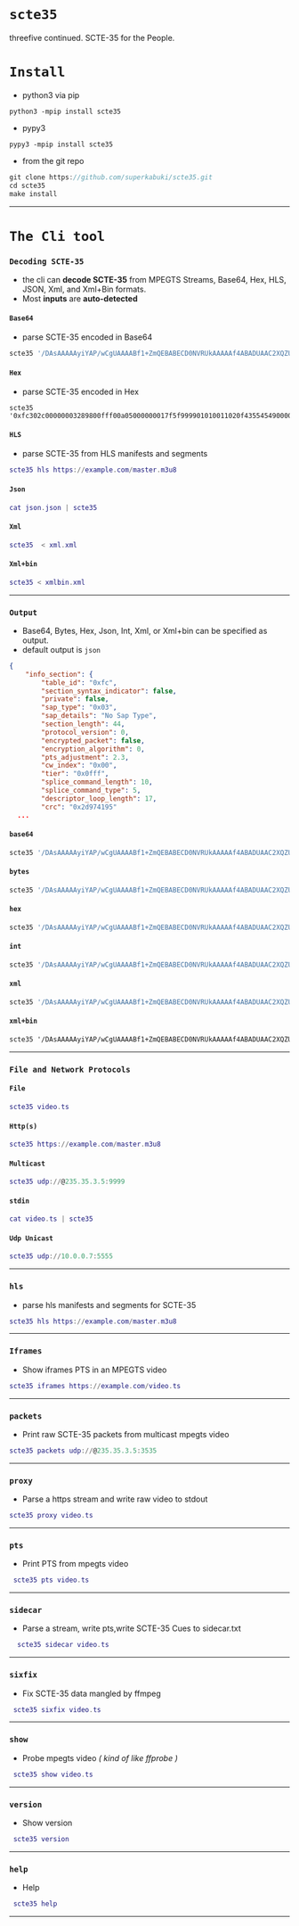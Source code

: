 # `scte35`
threefive continued.  SCTE-35 for the People.

# `Install`
* python3 via pip
```py3
python3 -mpip install scte35
```
* pypy3 
```py3
pypy3 -mpip install scte35
```
* from the git repo
```js
git clone https://github.com/superkabuki/scte35.git
cd scte35
make install
```
___


# `The Cli tool`

### `Decoding SCTE-35` 
* the cli can __decode SCTE-35__ from MPEGTS Streams, Base64, Hex, HLS, JSON, Xml, and Xml+Bin formats.
* Most __inputs__ are __auto-detected__ 

#### `Base64` 
* parse SCTE-35 encoded in Base64
```asm
scte35 '/DAsAAAAAyiYAP/wCgUAAAABf1+ZmQEBABECD0NVRUkAAAAAf4ABADUAAC2XQZU='
```

#### `Hex`
* parse SCTE-35 encoded in Hex
```smalltalk
scte35 '0xfc302c00000003289800fff00a05000000017f5f999901010011020f43554549000000007f8001003500002d974195'
```

#### `HLS`

* parse SCTE-35 from HLS manifests and segments
```lua
scte35 hls https://example.com/master.m3u8
```

#### `Json`

```lua
cat json.json | scte35
```
#### `Xml`

```lua
scte35  < xml.xml
```
#### `Xml+bin`

```lua
scte35 < xmlbin.xml
```
___
### `Output`

* Base64, Bytes, Hex, Json, Int, Xml, or Xml+bin can be specified as output.
* default output is `json`
```json
{
    "info_section": {
        "table_id": "0xfc",
        "section_syntax_indicator": false,
        "private": false,
        "sap_type": "0x03",
        "sap_details": "No Sap Type",
        "section_length": 44,
        "protocol_version": 0,
        "encrypted_packet": false,
        "encryption_algorithm": 0,
        "pts_adjustment": 2.3,
        "cw_index": "0x00",
        "tier": "0x0fff",
        "splice_command_length": 10,
        "splice_command_type": 5,
        "descriptor_loop_length": 17,
        "crc": "0x2d974195"
  ...

```

#### `base64`
```lua
scte35 '/DAsAAAAAyiYAP/wCgUAAAABf1+ZmQEBABECD0NVRUkAAAAAf4ABADUAAC2XQZU=' base64
```
#### `bytes`
```lua
scte35 '/DAsAAAAAyiYAP/wCgUAAAABf1+ZmQEBABECD0NVRUkAAAAAf4ABADUAAC2XQZU=' bytes
```
#### `hex`
```lua
scte35 '/DAsAAAAAyiYAP/wCgUAAAABf1+ZmQEBABECD0NVRUkAAAAAf4ABADUAAC2XQZU=' hex
```
#### `int`
```lua
scte35 '/DAsAAAAAyiYAP/wCgUAAAABf1+ZmQEBABECD0NVRUkAAAAAf4ABADUAAC2XQZU=' int
```
#### `xml`
```lua
scte35 '/DAsAAAAAyiYAP/wCgUAAAABf1+ZmQEBABECD0NVRUkAAAAAf4ABADUAAC2XQZU=' xml
```
#### `xml+bin`
```xml
scte35 '/DAsAAAAAyiYAP/wCgUAAAABf1+ZmQEBABECD0NVRUkAAAAAf4ABADUAAC2XQZU=' xmlbin
```
___

### `File and Network Protocols`

#### `File` 
```lua
scte35 video.ts
```
#### `Http(s)` 
```lua
scte35 https://example.com/master.m3u8
```
#### `Multicast`
```lua
scte35 udp://@235.35.3.5:9999
```
#### `stdin`
```lua
cat video.ts | scte35
```
#### `Udp Unicast`
```lua
scte35 udp://10.0.0.7:5555
```
___

### `hls`
* parse hls manifests and segments for SCTE-35
```lua
scte35 hls https://example.com/master.m3u8
```
___
### `Iframes`
* Show iframes PTS in an MPEGTS video
```lua
scte35 iframes https://example.com/video.ts
```
___
### `packets`   
* Print raw SCTE-35 packets from multicast mpegts video
```lua
scte35 packets udp://@235.35.3.5:3535
```
___
### `proxy`   
* Parse a https stream and write raw video to stdout
```lua
scte35 proxy video.ts
```
___
### `pts`    
* Print PTS from mpegts video
```lua
 scte35 pts video.ts
```
___
### `sidecar`  
* Parse a stream, write pts,write SCTE-35 Cues to sidecar.txt
```lua
  scte35 sidecar video.ts
```
___
### `sixfix`  
* Fix SCTE-35 data mangled by ffmpeg
```lua
 scte35 sixfix video.ts
```
___
### `show`  

* Probe mpegts video _( kind of like ffprobe )_
```lua
 scte35 show video.ts
```
___
### `version`     
* Show version
```lua
 scte35 version
```
___
### `help`        
* Help
```lua
 scte35 help
```
___

